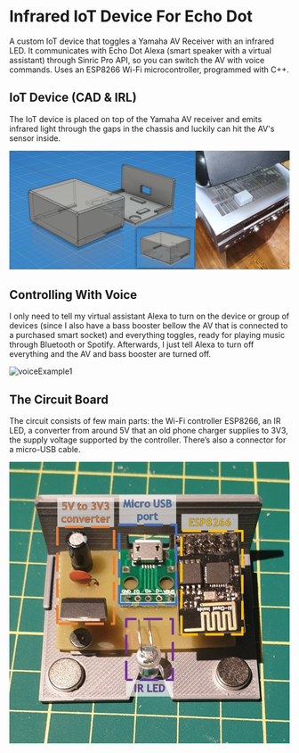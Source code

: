 # Infrared IoT Device For Echo Dot

A custom IoT device that toggles a Yamaha AV Receiver with an infrared LED. It communicates with
Echo Dot Alexa (smart speaker with a virtual assistant) through Sinric Pro API, so you can switch the AV with voice commands. Uses an ESP8266 Wi-Fi microcontroller, programmed with C++.

## IoT Device (CAD & IRL)
The IoT device is placed on top of the Yamaha AV receiver and emits infrared light through the gaps in the chassis and luckily can hit the AV's sensor inside.

![CAD & IRL IMAGE](doc/images/cad2_irl1.png)

## Controlling With Voice
I only need to tell my virtual assistant Alexa to turn on the device or group of devices (since I also have a bass booster bellow the AV that is connected to a purchased smart socket) and everything toggles, ready for playing music through Bluetooth or Spotify. Afterwards, I just tell Alexa to turn off everything and the AV and bass booster are turned off.

<img src="doc/gifs/iriot_example1_usage.gif" width="auto" height="700px" alt="voiceExample1">

## The Circuit Board
The circuit consists of few main parts: the Wi-Fi controller ESP8266, an IR LED, a converter from around 5V that an old phone charger supplies to 3V3, the supply voltage supported by the controller. There’s also a connector for a micro-USB cable.

![circuit](doc/images/CircuitParts1.jpg)
